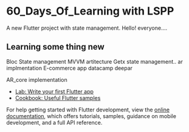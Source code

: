 # 60_Days_Of_Learning with LSPP

A new Flutter project with state management.
Hello! everyone....
## Learning some thing new
Bloc State management
MVVM artitecture
Getx state management..
ar implmentation
E-commerce app
datacamp
deepar


AR_core implementation

- [Lab: Write your first Flutter app](https://docs.flutter.dev/get-started/codelab)
- [Cookbook: Useful Flutter samples](https://docs.flutter.dev/cookbook)

For help getting started with Flutter development, view the
[online documentation](https://docs.flutter.dev/), which offers tutorials,
samples, guidance on mobile development, and a full API reference.
